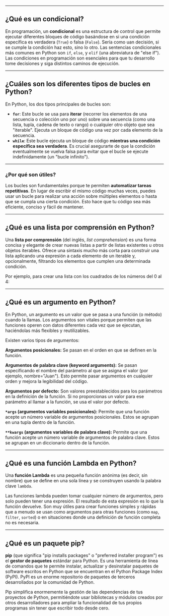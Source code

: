 
---

## ¿Qué es un condicional?

En programación, un **condicional** es una estructura de control que permite ejecutar diferentes bloques de código basándose en si una condición específica es verdadera (`True`) o falsa (`False`). Sería como uan decisión, si se cumple la condición haz esto, sino lo otro. Las sentencias condicionales más comunes en Python son `if`, `else`, y `elif` (una abreviatura de "else if"). Las condiciones en programación son esenciales para que tu desarrollo tome decisiones y siga distintos caminos de ejecución.

---

## ¿Cuáles son los diferentes tipos de bucles en Python?

En Python, los dos tipos principales de bucles son:

* **`for`**: Este bucle se usa para **iterar** (recorrer los elementos de una secuencia o colección uno por uno) sobre una secuencia (como una lista, tupla, cadena de texto o rango) o cualquier otro objeto que sea "iterable". Ejecuta un bloque de código una vez por cada elemento de la secuencia.
* **`while`**: Este bucle ejecuta un bloque de código **mientras una condición específica sea verdadera**. Es crucial asegurarte de que la condición eventualmente se vuelva falsa para evitar que el bucle se ejecute indefinidamente (un "bucle infinito").

---

### ¿Por qué son útiles?

Los bucles son fundamentales porque te permiten **automatizar tareas repetitivas**. En lugar de escribir el mismo código muchas veces, puedes usar un bucle para realizar una acción sobre múltiples elementos o hasta que se cumpla una cierta condición. Esto hace que tu código sea más eficiente, conciso y fácil de mantener.

---

## ¿Qué es una lista por comprensión en Python?

Una **lista por comprensión** (del inglés, *list comprehension*) es una forma concisa y elegante de crear nuevas listas a partir de listas existentes u otros objetos iterables. Ofrece una sintaxis mucho más corta para construir una lista aplicando una expresión a cada elemento de un iterable y, opcionalmente, filtrando los elementos que cumplen una determinada condición.

Por ejemplo, para crear una lista con los cuadrados de los números del 0 al 4:

---

## ¿Qué es un argumento en Python?

En Python, un argumento es un valor que se pasa a una función (o método) cuando la llamas. Los argumentos son vitales porque permiten que las funciones operen con datos diferentes cada vez que se ejecutan, haciéndolas más flexibles y reutilizables.

Existen varios tipos de argumentos:

**Argumentos posicionales:** Se pasan en el orden en que se definen en la función.

**Argumentos de palabra clave (keyword arguments):** Se pasan especificando el nombre del parámetro al que se asigna el valor (por ejemplo, nombre="Juan"). Esto permite pasar argumentos en cualquier orden y mejora la legibilidad del código.

**Argumentos por defecto:** Son valores preestablecidos para los parámetros en la definición de la función. Si no proporcionas un valor para ese parámetro al llamar a la función, se usa el valor por defecto.

**`*args` (argumentos variables posicionales):** Permite que una función acepte un número variable de argumentos posicionales. Estos se agrupan en una tupla dentro de la función.

**`**kwargs` (argumentos variables de palabra clave):** Permite que una función acepte un número variable de argumentos de palabra clave. Estos se agrupan en un diccionario dentro de la función.

---

## ¿Qué es una función Lambda en Python?

Una **función Lambda** es una pequeña función anónima (es decir, sin nombre) que se define en una sola línea y se construyen usando la palabra clave `lambda`.

Las funciones lambda pueden tomar cualquier número de argumentos, pero solo pueden tener una expresión. El resultado de esta expresión es lo que la función devuelve. Son muy útiles para crear funciones simples y rápidas que a menudo se usan como argumentos para otras funciones (como `map`, `filter`, `sorted`) o en situaciones donde una definición de función completa no es necesaria.

---

## ¿Qué es un paquete pip?

**pip** (que significa "pip installs packages" o "preferred installer program") es el **gestor de paquetes** estándar para Python. Es una herramienta de línea de comandos que te permite instalar, actualizar y desinstalar paquetes de software escritos en Python que se encuentran en el Python Package Index (PyPI). PyPI es un enorme repositorio de paquetes de terceros desarrollados por la comunidad de Python.

Pip simplifica enormemente la gestión de las dependencias de tus proyectos de Python, permitiéndote usar bibliotecas y módulos creados por otros desarrolladores para ampliar la funcionalidad de tus propios programas sin tener que escribir todo desde cero.